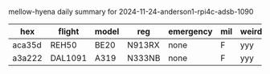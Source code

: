 mellow-hyena daily summary for 2024-11-24-anderson1-rpi4c-adsb-1090

|hex|flight|model|reg|emergency|mil|weirdo|
|--|--|--|--|--|--|--|
|aca35d|REH50|BE20|N913RX|none|F|yyy|
|a3a222|DAL1091|A319|N333NB|none|F|yyy|
